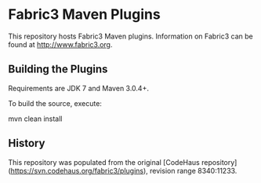 Fabric3 Maven Plugins
=====================

This repository hosts Fabric3 Maven plugins. Information on Fabric3 can be found at http://www.fabric3.org.


Building the Plugins
------------------------

Requirements are JDK 7 and Maven 3.0.4+.

To build the source, execute:

mvn clean install


History
-------------------------
This repository was populated from the original [CodeHaus repository] (https://svn.codehaus.org/fabric3/plugins), revision range 8340:11233.

